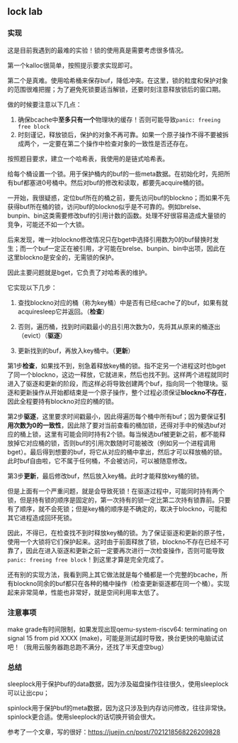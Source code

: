 ## lock lab

### 实现

这是目前我遇到的最难的实验！锁的使用真是需要考虑很多情况。

第一个kalloc很简单，按照提示要求实现即可。

第二个是真难。使用哈希桶来保存buf，降低冲突。在这里，锁的粒度和保护对象的范围很难把握；为了避免死锁要适当解锁，还要时刻注意释放锁后的窗口期。

做的时候要注意以下几点：

1. 确保bcache中**至多只有一个**物理块的缓存！否则可能导致`panic: freeing free block`
2. 时刻谨记，释放锁后，保护的对象不再可靠。如果一个原子操作不得不要被拆成两个，一定要在第二个操作中检查对象的一致性是否还存在。


按照题目要求，建立一个哈希表，我使用的是链式哈希表。

给每个桶设置一个锁。用于保护桶内的buf的一些meta数据。在初始化时，先把所有buf都塞进0号桶中。然后对buf的修改和读取，都要先acquire桶的锁。

一开始，我很疑惑，定位buf所在的桶之前，要先访问buf的blockno；而如果不先获得buf所在桶的锁，访问buf的blockno似乎是不可靠的。例如brelse、bunpin、bin这类需要修改buf的引用计数的函数。处理不好很容易造成大量锁的竞争，可能还不如一个大锁。

后来发现，唯一对blockno修改情况只在bget中选择引用数为0的buf替换时发生；而一个buf一定正在被引用，才可能在brelse、bunpin、bin中出项，因此在这里blockno是安全的，无需锁的保护。

因此主要问题就是bget，它负责了对哈希表的维护。


它实现以下几步：

1. 查找blockno对应的桶（称为key桶）中是否有已经cache了的buf，如果有就acquiresleep它并返回。（**检查**）

2. 否则，遍历桶，找到时间戳最小的且引用次数为0，先将其从原来的桶逐出（evict）（**驱逐**）

3. 更新找到的buf，再放入key桶中。（**更新**）

第1步**检查**，如果找不到，别急着释放key桶的锁。指不定另一个进程这时也bget了同一个blockno，这边一释放，它就进来，然后也找不到。这样两个进程就同时进入了驱逐和更新的阶段，而这样必将导致创建两个buf，指向同一个物理块。驱逐和更新操作从开始都结束是一个原子操作，整个过程必须保证**blockno不存在**，因此全程要持有blockno对应的桶的锁。

第2步**驱逐**，这里要求时间戳最小，因此得遍历每个桶中所有buf；因为要保证**引用次数为0的一致性**，因此除了要对当前查看的桶加锁，还得对手中的候选buf对应的桶上锁，这里有可能会同时持有2个锁。每当候选buf被更新之前，都不能释放掉它对应桶的锁，否则buf的引用次数随时可能被改（例如另一个进程调用bget）。最后得到想要的buf，将它从对应的桶中拿出，然后才可以释放桶的锁。此时buf自由啦，它不属于任何桶，不会被访问，可以被随意修改。

第3步**更新**，最后修改buf，然后放入key桶。此时才能释放key桶的锁。


但是上面有一个严重问题，就是会导致死锁！在驱逐过程中，可能同时持有两个锁，但是持有锁的顺序是固定的，第一次持有的锁一定比第二次持有锁靠前。只要有了顺序，就不会死锁；但是key桶的顺序是不确定的，取决于blockno，可能和其它进程造成回环死锁。

因此，不得已，在检查找不到时释放key桶的锁。为了保证驱逐和更新的原子性，使用一个大锁将它们保护起来。这时由于前面释放了锁，blockno不存在已经不可靠了，因此在进入驱逐和更新之前一定要再次进行一次检查操作，否则可能导致`panic: freeing free block`！到这里才算是完全完成了。

还有别的实现方法，我看到网上其它做法就是每个桶都是一个完整的bcache，所有blockno同余的buf都只在各种的桶中操作（检查更新驱逐都在同一个桶）。实现起来非常简单，性能也非常好，就是空间利用率太低了。


### 注意事项

make grade有时间限制，如果发现出现qemu-system-riscv64: terminating on signal 15 from pid XXXX (make)，可能是测试超时导致，换台更快的电脑试试吧！（我用云服务器跑总跑不满分，还找了半天虚空bug）

### 总结

sleeplock用于保护buf的data数据，因为涉及磁盘操作往往很久，使用sleeplock可以让出cpu；

spinlock用于保护buf的meta数据，因为这只涉及到内存访问修改，往往非常快。spinlock更合适。使用sleeplock的话切换开销会很大。

参考了一个文章，写的很好：https://juejin.cn/post/7021218568226209828